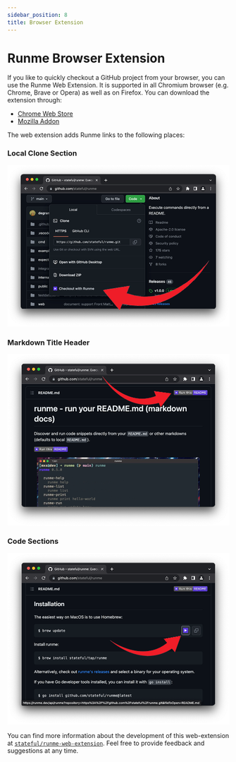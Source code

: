```yaml
---
sidebar_position: 8
title: Browser Extension
---
```


# Runme Browser Extension

If you like to quickly checkout a GitHub project from your browser, you can use the Runme Web Extension. It is supported in all Chromium browser (e.g. Chrome, Brave or Opera) as well as on Firefox. You can download the extension through:

- [Chrome Web Store](https://chrome.google.com/webstore/detail/runme-web-extension/lnihnbkolojkaehnkdmpliededkfebkk?hl=en&authuser=0)
- [Mozilla Addon](https://addons.mozilla.org/en-GB/firefox/addon/runme/)

The web extension adds Runme links to the following places:

### Local Clone Section

![Runme Link in Local Clone Section](../static/img/web-extension/list.png)

### Markdown Title Header

![Runme Link in Markdown Title Header](../static/img/web-extension/markdown.png)

### Code Sections

![Runme Link in Code Sections](../static/img/web-extension/code.png)

You can find more information about the development of this web-extension at [`stateful/runme-web-extension`](https://github.com/stateful/runme-web-extension). Feel free to provide feedback and suggestions at any time.
